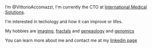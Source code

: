 I’m @VittorioAccomazzi, I'm currently the CTO at [International Medical Solutions](https://imstsvc.com/).

I'm interested in techology and how it can improve or lifes. 

My hobbies are [imaging](https://vittorioaccomazzi.github.io/Artist/index.html), [fractals](http://julia-live.s3-website-us-east-1.amazonaws.com/) and [geneaology](https://accomazzo.org/) and [genomics](https://vittorioaccomazzi.github.io/snpsandme/)

You can learn more about me and contact me at my [linkedin page](https://www.linkedin.com/in/Vittorio-Accomazzi/)

<!---
VittorioAccomazzi/VittorioAccomazzi is a ✨ special ✨ repository because its `README.md` (this file) appears on your GitHub profile.
You can click the Preview link to take a look at your changes.
--->
